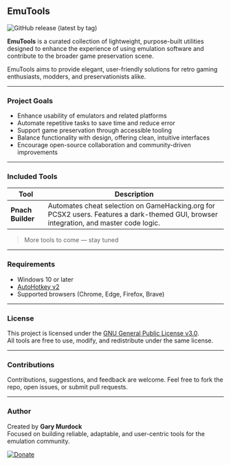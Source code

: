 ## EmuTools
![GitHub release (latest by tag)](https://img.shields.io/github/v/tag/gmurdock/EmuTools?label=version)

**EmuTools** is a curated collection of lightweight, purpose-built utilities designed to enhance the experience of using emulation software and contribute to the broader game preservation scene.

EmuTools aims to provide elegant, user-friendly solutions for retro gaming enthusiasts, modders, and preservationists alike.

---

### Project Goals

- Enhance usability of emulators and related platforms
- Automate repetitive tasks to save time and reduce error
- Support game preservation through accessible tooling
- Balance functionality with design, offering clean, intuitive interfaces
- Encourage open-source collaboration and community-driven improvements

---

### Included Tools

| Tool           | Description                                                                 |
|----------------|-----------------------------------------------------------------------------|
| **Pnach Builder** | Automates cheat selection on GameHacking.org for PCSX2 users. Features a dark-themed GUI, browser integration, and master code logic. |

> More tools to come — stay tuned

---

### Requirements

- Windows 10 or later
- [AutoHotkey v2](https://www.autohotkey.com/)
- Supported browsers (Chrome, Edge, Firefox, Brave)

---

### License

This project is licensed under the [GNU General Public License v3.0](https://www.gnu.org/licenses/gpl-3.0.html).  
All tools are free to use, modify, and redistribute under the same license.

---

### Contributions

Contributions, suggestions, and feedback are welcome.
Feel free to fork the repo, open issues, or submit pull requests.

---

### Author

Created by **Gary Murdock**  
Focused on building reliable, adaptable, and user-centric tools for the emulation community.

[![Donate](https://media1.giphy.com/media/v1.Y2lkPTc5MGI3NjExbW51Ynk5emFqcTI3dWlraDA5b3R1ZXg0bHhmaHFmMGV6cHY0MmVuNiZlcD12MV9pbnRlcm5hbF9naWZfYnlfaWQmY3Q9cw/7kZE0z52Sd9zSESzDA/giphy.gif)](https://www.buymeacoffee.com/gmurdock)
